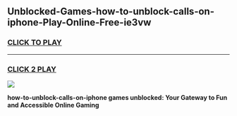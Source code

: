 
## Unblocked-Games-how-to-unblock-calls-on-iphone-Play-Online-Free-ie3vw
<h3>
<a href="https://premium76.site?title=how-to-unblock-calls-on-iphone&ref=26A">CLICK TO PLAY</a></h3>
<hr>

<h3>
<a href="https://premium76.site?title=how-to-unblock-calls-on-iphone&ref=26A">CLICK 2 PLAY</a>
  
</h3>

<a href="https://premium76.site?title=how-to-unblock-calls-on-iphone&ref=26A"><img src="https://clearcache.store/games.png"></a>


**how-to-unblock-calls-on-iphone games unblocked: Your Gateway to Fun and Accessible Online Gaming**
